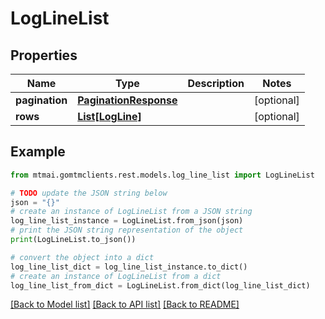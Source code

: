 # LogLineList


## Properties

Name | Type | Description | Notes
------------ | ------------- | ------------- | -------------
**pagination** | [**PaginationResponse**](PaginationResponse.md) |  | [optional] 
**rows** | [**List[LogLine]**](LogLine.md) |  | [optional] 

## Example

```python
from mtmai.gomtmclients.rest.models.log_line_list import LogLineList

# TODO update the JSON string below
json = "{}"
# create an instance of LogLineList from a JSON string
log_line_list_instance = LogLineList.from_json(json)
# print the JSON string representation of the object
print(LogLineList.to_json())

# convert the object into a dict
log_line_list_dict = log_line_list_instance.to_dict()
# create an instance of LogLineList from a dict
log_line_list_from_dict = LogLineList.from_dict(log_line_list_dict)
```
[[Back to Model list]](../README.md#documentation-for-models) [[Back to API list]](../README.md#documentation-for-api-endpoints) [[Back to README]](../README.md)


